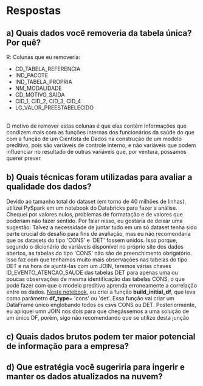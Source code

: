# Respostas
## a) Quais dados você removeria da tabela única? Por quê?
R: Colunas que eu removeria:
- CD_TABELA_REFERENCIA
- IND_PACOTE
- IND_TABELA_PROPRIA
- NM_MODALIDADE
- CD_MOTIVO_SAIDA
- CID_1, CID_2, CID_3, CID_4
- LG_VALOR_PREESTABELECIDO
<br>
O motivo de remover estas colunas é que elas contém informações que condizem mais com as funções internas dos funcionários da saúde do que com a função de um Cientista de Dados na construção de um modelo preditivo, pois são variáveis de controle interno, e não variáveis que podem influenciar no resultado de outras variáveis que, por ventura, possamos querer prever.
<br>

## b) Quais técnicas foram utilizadas para avaliar a qualidade dos dados?

Devido ao tamanho total do dataset (em torno de 40 milhões de linhas), utilizei PySpark em um notebook do Databricks para fazer a análise. Chequei por valores nulos, problemas de formatação e de valores que poderiam não fazer sentido. Por falar nisso, eu gostaria de deixar uma sugestão: Talvez a necessidade de juntar tudo em um só dataset tenha sido parte crucial do desafio para fins de avaliação, mas eu não recomendaria que os datasets do tipo 'CONS' e 'DET' fossem unidos. Isso porque, segundo o dicionário de variáveis disponível no próprio site dos dados abertos, as tabelas do tipo 'CONS' não são de preenchimento obrigatório. Isso faz com que tenhamos muito mais observações nas tabelas do tipo DET e na hora de ajuntá-las com um JOIN, teremos várias chaves ID_EVENTO_ATENCAO_SAUDE das tabelas DET para apenas uma ou poucas observações de mesma identificação das tabelas CONS, o que pode fazer com que o modelo preditivo aprenda erroneamente a correlação entre os dados. [Neste notebook](https://github.com/mathfigueiredo/Desafio-Neurotech/blob/main/Desafio%20Neurotech.ipynb), eu criei a função **build_initial_df**, que leva como parâmetro **df_type**= 'cons' ou 'det'. Essa função vai criar um DataFrame único englobando todos os csvs CONS ou DET. Posteriormente, eu apliquei umn JOIN nos dois para que chegássemos a uma solução de um único DF, porém, sigo não recomendando que se utilize desta junção 
## c) Quais dados brutos podem ter maior potencial de informação para a empresa?

## d) Que estratégia você sugeriria para ingerir e manter os dados atualizados na nuvem?
